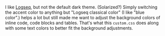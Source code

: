 I like [Logseq](https://github.com/logseq), but not the default dark theme. (Solarized?) Simply switching the accent color to anything but "Logseq classical color" (I like "blue color".) helps a lot but still made me want to adjust the background colors of inline code, code blocks and tables. That's what this `custom.css` does along with some text colors to better fit the background adjustments.
